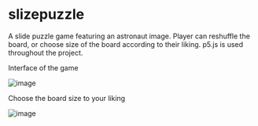 # slizepuzzle
A slide puzzle game featuring an astronaut image. Player can reshuffle the board, or choose size of the board according to their liking. p5.js is used throughout the project. 

Interface of the game 

![image](https://user-images.githubusercontent.com/68835511/162111282-66726685-4736-416e-9097-6061cf82d66a.png)


Choose the board size to your liking

![image](https://user-images.githubusercontent.com/68835511/162111390-f7115ce5-d644-4592-b29a-b87e8505e9fa.png)
